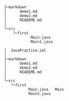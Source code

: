     ├─markdown
    │      demo1.md
    │      demo2.md
    │      READEME.md
    │
    └─src
        └─first
                Main.java
                Main1.java
 
 ```
│  JavaPractise.iml
│
├─markdown
│      demo1.md
│      demo2.md
│      READEME.md
│
└─src
    └─first
            Main.java   Main
            Main1.java
```               
